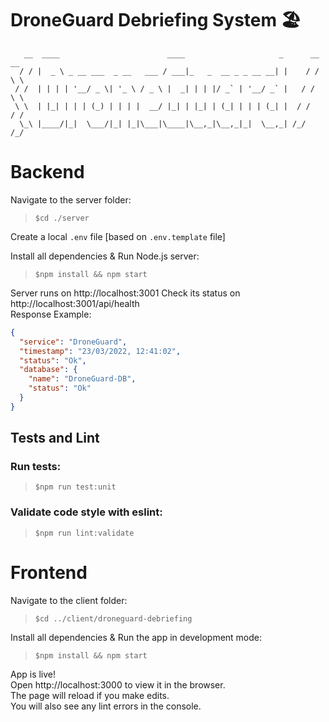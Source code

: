 # DroneGuard Debriefing System 🏖
```
   __  ____                        ____                     _      __ __  
  / / |  _ \ _ __ ___  _ __   ___ / ___|_   _  __ _ _ __ __| |    / / \ \ 
 / /  | | | | '__/ _ \| '_ \ / _ \ |  _| | | |/ _` | '__/ _` |   / /   \ \
 \ \  | |_| | | | (_) | | | |  __/ |_| | |_| | (_| | | | (_| |  / /    / /
  \_\ |____/|_|  \___/|_| |_|\___|\____|\__,_|\__,_|_|  \__,_| /_/    /_/ 

```
# Backend

Navigate to the server folder: 
> `$cd ./server`

Create a local `.env` file [based on `.env.template` file]

Install all dependencies & Run Node.js server:
> `$npm install && npm start`

Server runs on http://localhost:3001
Check its status on http://localhost:3001/api/health<br>
Response Example:
```json
{
  "service": "DroneGuard",
  "timestamp": "23/03/2022, 12:41:02",
  "status": "Ok",
  "database": {
    "name": "DroneGuard-DB",
    "status": "Ok"
  }
}
```

## Tests and Lint
### Run tests:
> `$npm run test:unit`

### Validate code style with eslint:
> `$npm run lint:validate`

# Frontend

Navigate to the client folder:
> `$cd ../client/droneguard-debriefing`

Install all dependencies & Run the app in development mode:
> `$npm install && npm start`

App is live!<br/> 
Open http://localhost:3000 to view it in the browser.<br />
The page will reload if you make edits.<br />
You will also see any lint errors in the console.